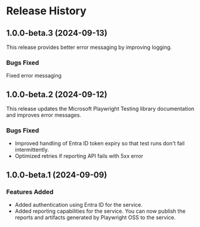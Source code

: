 # Release History

## 1.0.0-beta.3 (2024-09-13)

This release provides better error messaging by improving logging.

### Bugs Fixed

Fixed error messaging 

## 1.0.0-beta.2 (2024-09-12)

This release updates the Microsoft Playwright Testing library documentation and improves error messages. 

### Bugs Fixed

- Improved handling of Entra ID token expiry so that test runs don't fail intermittently.
- Optimized retries if reporting API fails with 5xx error

## 1.0.0-beta.1 (2024-09-09)

### Features Added

- Added authentication using Entra ID for the service.
- Added reporting capabilities for the service. You can now publish the reports and artifacts generated by Playwright OSS to the service.
